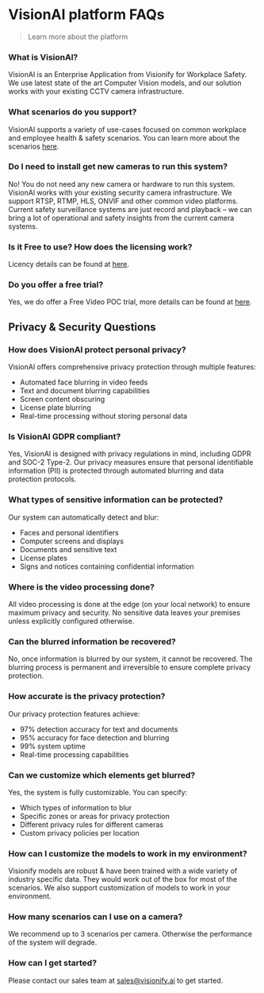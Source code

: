 # VisionAI platform FAQs
>Learn more about the platform


### What is VisionAl?
VisionAI is an Enterprise Application from Visionify for Workplace Safety. We use latest state of the art Computer Vision models, and our solution works with your existing CCTV camera infrastructure. 

### What scenarios do you support?
VisionAI supports a variety of use-cases focused on common workplace and employee health & safety scenarios. You can learn more about the scenarios [here](../overview/scenarios.md).

### Do I need to install get new cameras to run this system?
No! You do not need any new camera or hardware to run this system. VisionAl works with your existing security camera infrastructure. We support RTSP, RTMP, HLS, ONVIF and other common video platforms. Current safety surveillance systems are just record and playback – we can bring a lot of operational and safety insights from the current camera systems.

### Is it Free to use? How does the licensing work?
Licency details can be found at [here](../custom/licensing.md).

### Do you offer a free trial?
Yes, we do offer a Free Video POC trial, more details can be found at [here](../custom/licensing.md).

## Privacy & Security Questions

### How does VisionAI protect personal privacy?
VisionAI offers comprehensive privacy protection through multiple features:

- Automated face blurring in video feeds
- Text and document blurring capabilities
- Screen content obscuring
- License plate blurring
- Real-time processing without storing personal data

### Is VisionAI GDPR compliant?
Yes, VisionAI is designed with privacy regulations in mind, including GDPR and SOC-2 Type-2. Our privacy measures ensure that personal identifiable information (PII) is protected through automated blurring and data protection protocols.

### What types of sensitive information can be protected?
Our system can automatically detect and blur:

- Faces and personal identifiers
- Computer screens and displays
- Documents and sensitive text
- License plates
- Signs and notices containing confidential information

### Where is the video processing done?
All video processing is done at the edge (on your local network) to ensure maximum privacy and security. No sensitive data leaves your premises unless explicitly configured otherwise.

### Can the blurred information be recovered?
No, once information is blurred by our system, it cannot be recovered. The blurring process is permanent and irreversible to ensure complete privacy protection.

### How accurate is the privacy protection?
Our privacy protection features achieve:

- 97% detection accuracy for text and documents
- 95% accuracy for face detection and blurring
- 99% system uptime
- Real-time processing capabilities

### Can we customize which elements get blurred?
Yes, the system is fully customizable. You can specify:

- Which types of information to blur
- Specific zones or areas for privacy protection
- Different privacy rules for different cameras
- Custom privacy policies per location

### How can I customize the models to work in my environment?
Visionify models are robust & have been trained with a wide variety of industry specific data. They would work out of the box for most of the scenarios. We also support customization of models to work in your environment. 

### How many scenarios can I use on a camera?
We recommend up to 3 scenarios per camera. Otherwise the performance of the system will degrade.

### How can I get started?
Please contact our sales team at [sales@visionify.ai](mailto:sales@visionify.ai) to get started.

